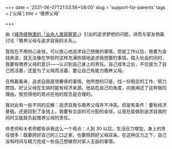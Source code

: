 +++
date = '2021-06-07T21:53:56+08:00'
slug = 'support-for-parents'
tags = ['父母']
title = '赡养父母'

+++

由《[城市缝隙里的「业余人类观察家」](https://mp.weixin.qq.com/s/f8fO-DF6xqONghG5_xbGsA)》引出的追求梦想的问题，进而与室友杨磊讨论「赡养父母与追求自我的关系」。

我现在不用担心金钱，可以放心地追求自己想做的事情，但是工作以后，我要为金钱奔波，就无法像在学校时这样充满热情地追求我想要的事情。踏入社会的同时，我要有赡养父母的意识——认识到自己身上的责任。自己成年之后，不仅是为了自己而活着，还是为了父母而活着。要让自己有能力赡养父母。

在杨磊看来，追求自我是很奢侈的事情，他所想的只是，找一份稳定的工作、努力攒钱、好让父母在生病时能有经济来源。他站在自己的角度，向我阐述了这样做的理由。我觉得他的观点在他的观念是合理的。

我对此有一些不同的见解：追求自我与赡养父母并不冲突。但是有条件：要有经济基础。还是回到了金钱上，我要有合适的可分配的金钱，让我在能做到追求自我的同时又能肩负起赡养父母的责任。

佟老师和关老师都告诉我这么一个观点：人到 30 以后，生活压力增加，身上的责任很多：既要顾好自己的三口之家，也要照顾好父母双亲。在这种压力之下，自己没有时间与精力完成一些自己想做但对家人无益的事情。
